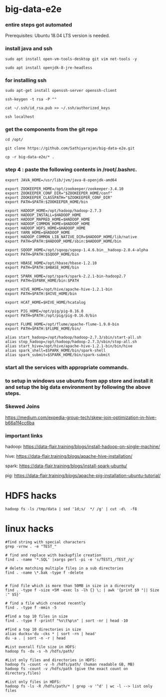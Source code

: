 # big-data-e2e

### entire steps got automated

Prerequisites: Ubuntu 18.04 LTS version is needed.  
### install java and ssh  

```
sudo apt install open-vm-tools-desktop git vim net-tools -y

sudo apt install openjdk-8-jre-headless
```
### for installing ssh

```
sudo apt-get install openssh-server openssh-client

ssh-keygen -t rsa -P ""

cat ~/.ssh/id_rsa.pub >> ~/.ssh/authorized_keys

ssh localhost

```

### get the components from the git repo

```
cd /opt/

git clone https://github.com/Sathiyarajan/big-data-e2e.git

cp -r big-data-e2e/* .
```


### step 4 : paste the following contents in /root/.bashrc.

```
export JAVA_HOME=/usr/lib/jvm/java-8-openjdk-amd64

export ZOOKEEPER_HOME=/opt/zookeeper/zookeeper-3.4.10
export ZOOKEEPER_CONF_DIR="$ZOOKEEPER_HOME/conf"
export ZOOKEEPER_CLASSPATH="$ZOOKEEPER_CONF_DIR"
export PATH=$PATH:$ZOOKEEPER_HOME/bin

export HADOOP_HOME=/opt/hadoop/hadoop-2.7.3
export HADOOP_INSTALL=$HADOOP_HOME
export HADOOP_MAPRED_HOME=$HADOOP_HOME
export HADOOP_COMMON_HOME=$HADOOP_HOME
export HADOOP_HDFS_HOME=$HADOOP_HOME
export YARN_HOME=$HADOOP_HOME
export HADOOP_COMMON_LIB_NATIVE_DIR=$HADOOP_HOME/lib/native
export PATH=$PATH:$HADOOP_HOME/sbin:$HADOOP_HOME/bin

export SQOOP_HOME=/opt/sqoop/sqoop-1.4.6.bin__hadoop-2.0.4-alpha
export PATH=$PATH:$SQOOP_HOME/bin

export HBASE_HOME=/opt/hbase/hbase-1.2.10
export PATH=$PATH:$HBASE_HOME/bin

export SPARK_HOME=/opt/spark/spark-2.2.1-bin-hadoop2.7
export PATH=$SPARK_HOME/bin:$PATH

export HIVE_HOME=/opt/hive/apache-hive-1.2.1-bin
export PATH=$PATH:$HIVE_HOME/bin

export HCAT_HOME=$HIVE_HOME/hcatalog

export PIG_HOME=/opt/pig/pig-0.16.0
export PATH=$PATH:/opt/pig/pig-0.16.0/bin

export FLUME_HOME=/opt/flume/apache-flume-1.9.0-bin
export PATH=$PATH:$FLUME_HOME/bin/

alias start_hadoop=/opt/hadoop/hadoop-2.7.3/sbin/start-all.sh
alias stop_hadoop=/opt/hadoop/hadoop-2.7.3/sbin/stop-all.sh
alias start_hive=/opt/hive/apache-hive-1.2.1-bin/bin/hive
alias spark_shell=$SPARK_HOME/bin/spark-shell
alias spark_submit=$SPARK_HOME/bin/spark-submit

```

### start all the services with appropriate commands.

### to setup in windows use ubuntu from app store and install it and setup the big data environment by following the above steps.

### Skewed Joins

https://medium.com/expedia-group-tech/skew-join-optimization-in-hive-b66a1f4cc6ba


### important links

hadoop: https://data-flair.training/blogs/install-hadoop-on-single-machine/

hive: https://data-flair.training/blogs/apache-hive-installation/

spark: https://data-flair.training/blogs/install-spark-ubuntu/

pig: https://data-flair.training/blogs/apache-pig-installation-ubuntu-tutorial/

# HDFS hacks

```
hadoop fs -ls /tmp/data | sed '1d;s/  */ /g' | cut -d\  -f8
```
# linux hacks

```
#find string with special characters
grep -vrnw . -e "TEST_"

# find and replace with backupfile creation
find . -name '*.SQL' |xargs perl -pi -e 's/TEST1_/TEST_/g'

# delete matching multiple files in a sub directories
find . -name \*.bak -type f -delete


# find file which is more than 50MB in size in a direcroty
find . -type f -size +5M -exec ls -lh {} \; | awk '{print $9 "|| Size :" $5}'

# find a file which created recently
find . -type f -mmin -5

#find a top 10 files in size
find . -type f -printf "%s\t%p\n" | sort -nr | head -10

#find a top 10 directories in size
alias ducks='du -cks * | sort -rn | head'
du -a . | sort -n -r | head

#List overall file size in HDFS:
hadoop fs -du -s -h /hdfs/path/

#List only files and directories in HDFS:
hadoop fs -count -v -h /hdfs/path/ (human readable GB, MB)
hadoop fs -count -v /hdfs/path (give the exact count on directory,files)

#List only files in HDFS:
hadoop fs -ls -R /hdfs/path/* | grep -v '^d' | wc -l --> list only files
```
